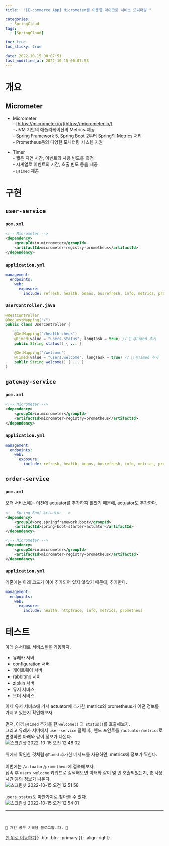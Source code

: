 ```yaml
---
title:  "[E-commerce App] Micrometer를 이용한 마이크로 서비스 모니터링 "

categories:
  - SpringCloud
tags:
  - [SpringCloud]

toc: true
toc_sticky: true
 
date: 2022-10-15 00:07:51
last_modified_at: 2022-10-15 00:07:53
---
```



# 개요
## Micrometer
- Micrometer<br>- [https://micrometer.io/](https://micrometer.io/)<br>- JVM 기반의 애플리케이션의 Metrics 제공<br>- Spring Framework 5, Spring Boot 2부터 Spring의 Metrics 처리<br>- Prometheus등의 다양한 모니터링 시스템 지원

- Timer<br>- 짧은 지연 시간, 이벤트의 사용 빈도를 측정<br>- 시계열로 이벤트의 시간, 호출 빈도 등을 제공<br>- `@Timed` 제공


# 구현
## `user-service`
### `pom.xml`
```xml
<!-- Micrometer -->
<dependency>
    <groupId>io.micrometer</groupId>
    <artifactId>micrometer-registry-prometheus</artifactId>
</dependency>
```

### `application.yml`
```yml
management:
  endpoints:
    web:
      exposure:
        include: refresh, health, beans, busrefresh, info, metrics, prometheus # 마지막 세 개 추가
```

### `UserController.java`
```java
@RestController
@RequestMapping("/") 
public class UserController {
    ...
    @GetMapping("/health-check")
    @Timed(value = "users.status", longTask = true) // 🌟 @Timed 추가
    public String status() { ... }

    @GetMapping("/welcome")
    @Timed(value = "users.welcome", longTask = true) // 🌟 @Timed 추가
    public String welcome() { ... }
}
```

## `gateway-service`
### `pom.xml`
```xml
<!-- Micrometer -->
<dependency>
    <groupId>io.micrometer</groupId>
    <artifactId>micrometer-registry-prometheus</artifactId>
</dependency>
```

### `application.yml`
```yml
management:
  endpoints:
    web:
      exposure:
        include: refresh, health, beans, busrefresh, info, metrics, prometheus # 마지막 세 개 추가
```

## `order-service`
### `pom.xml`
오더 서비스에는 이전에 actuator를 추가하지 않았기 때문에, actuator도 추가한다.
```xml
<!-- Spring Boot Actuator -->
<dependency>
    <groupId>org.springframework.boot</groupId>
    <artifactId>spring-boot-starter-actuator</artifactId>
</dependency>

<!-- Micrometer -->
<dependency>
    <groupId>io.micrometer</groupId>
    <artifactId>micrometer-registry-prometheus</artifactId>
</dependency>
```

### `application.yml`
기존에는 아래 코드가 아예 추가되어 있지 않았기 때문에, 추가한다.
```yml
management:
  endpoints:
    web:
      exposure:
        include: health, httptrace, info, metrics, prometheus
```

# 테스트
아래 순서대로 서비스들을 기동하자.
- 유레카 서버
- configuration 서버
- 게이트웨이 서버
- rabbitmq 서버
- zipkin 서버
- 유저 서비스
- 오더 서비스

이제 유저 서비스에 가서 actuator에 추가한 metrics와 prometheus가 어떤 정보를 가지고 있는지 확인해보자.<br><br>
먼저, 아까 `@Timed` 추가를 한 `welcome()` 과 `status()`를 호출해보자.<br>
그리고 유레카 서버에서 `user-service` 클릭 후, 엔드 포인트를 `/actuator/metrics`로 변경하면 아래와 같이 정보가 나온다.<br>
![스크린샷 2022-10-15 오전 12 48 02](https://user-images.githubusercontent.com/59405576/195888129-fc9a4533-1f8d-402f-844f-18dbd22da3c2.png)<br><br>
위에서 확인한 것처럼 `@Timed` 추가한 메서드를 사용하면, metrics에 정보가 찍힌다.<br><br>
이번에는 `/actuator/prometheus`에 접속해보자.<br>
접속 후 `users_welocme` 키워드로 검색해보면 아래와 같이 몇 번 호출되었는지, 총 사용 시간 등의 정보가 나온다.<br>
![스크린샷 2022-10-15 오전 12 51 58](https://user-images.githubusercontent.com/59405576/195888893-5f7eeb61-cfae-407a-b326-ad65524a554a.png)<br><br>
`users_status`도 마찬가지로 찾아볼 수 있다.<br>
![스크린샷 2022-10-15 오전 12 54 01](https://user-images.githubusercontent.com/59405576/195889213-2c5ecd9c-eca9-4ad6-a537-24835b632e68.png)





***
<br>


    💛 개인 공부 기록용 블로그입니다. 👻

[맨 위로 이동하기](#){: .btn .btn--primary }{: .align-right}